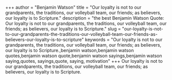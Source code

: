 +++
author = "Benjamin Watson"
title = "Our loyalty is not to our grandparents, the traditions, our volleyball team, our friends; as believers, our loyalty is to Scripture."
description = "the best Benjamin Watson Quote: Our loyalty is not to our grandparents, the traditions, our volleyball team, our friends; as believers, our loyalty is to Scripture."
slug = "our-loyalty-is-not-to-our-grandparents-the-traditions-our-volleyball-team-our-friends-as-believers-our-loyalty-is-to-scripture"
keywords = "Our loyalty is not to our grandparents, the traditions, our volleyball team, our friends; as believers, our loyalty is to Scripture.,benjamin watson,benjamin watson quotes,benjamin watson quote,benjamin watson sayings,benjamin watson saying,quotes, sayings,quote, saying, motivation"
+++
Our loyalty is not to our grandparents, the traditions, our volleyball team, our friends; as believers, our loyalty is to Scripture.
